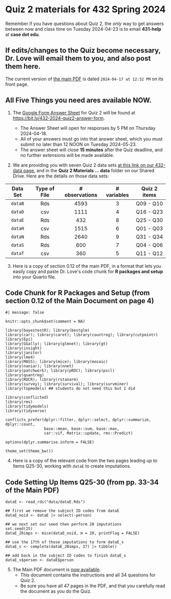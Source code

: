 # Quiz 2 materials for 432 Spring 2024

Remember if you have questions about Quiz 2, the *only* way to get answers between now and class time on Tuesday 2024-04-23 is to email **431-help** at **case dot edu**.

## If edits/changes to the Quiz become necessary, Dr. Love will email them to you, and also post them here.

The current version of [the main PDF](https://github.com/THOMASELOVE/432-quizzes-2024/blob/main/quiz2/432_quiz2_2024_for_students.pdf) is dated `2024-04-17 at 12:32 PM` on its front page.

## All Five Things you need ares available NOW.

1. The [Google Form Answer Sheet](https://bit.ly/432-2024-quiz2-answer-form) for Quiz 2 will be found at <https://bit.ly/432-2024-quiz2-answer-form>.
    - The Answer Sheet will open for responses by 5 PM on Thursday 2024-04-18.
    - All of your answers must go into that answer sheet, which you must submit no later than 12 NOON on Tuesday 2024-05-23.
    - The answer sheet will close **15 minutes** after the Quiz deadline, and no further extensions will be made available.

2. We are providing you with seven Quiz 2 data sets [at this link on our 432-data page](https://github.com/THOMASELOVE/432-data/tree/master/data/quiz2), and in the **Quiz 2 Materials ... data** folder on our Shared Drive. Here are the details on those data sets:

Data Set | Type of File | # observations | # variables | Quiz 2 items
:-------: | :-------: | :----: | :----: | :---------:
`dataB` | Rds | 4593 | 3 | Q09 - Q10
`dataD` | csv | 1111 | 4 | Q16 - Q23
`dataE` | Rds | 432 | 8 | Q25 - Q30
`dataH` | csv | 1515 | 6 | Q01 - Q03
`dataN` | Rds | 2640 | 9 | Q31 - Q34
`dataS` | Rds | 600 | 7 | Q04 - Q06
`dataT` | csv | 360 | 5 | Q11 - Q12

3. Here is a copy of section 0.12 of the main PDF, in a format that lets you easily copy and paste Dr. Love's code chunk for **R packages and setup** into your Quarto file.

## Code Chunk for R Packages and Setup (from section 0.12 of the Main Document on page 4)

```{r}
#| message: false

knitr::opts_chunk$set(comment = NA)

library(bayestestR); library(bestglm)
library(car); library(caret); library(countreg); library(cutpointr)
library(Epi)
library(GGally); library(glmnet); library(gt)
library(insight)
library(janitor)
library(lme4)
library(MASS); library(mice); library(mosaic)
library(naniar); library(nnet)
library(patchwork); library(pROC); library(pscl)
library(quantreg)
library(ROCR); library(rstanarm)
library(survey); library(survival); library(survminer)
library(topmodels) ## students do not need this but I did

library(conflicted)
library(rms)
library(tidymodels)
library(tidyverse)

conflicts_prefer(dplyr::filter, dplyr::select, dplyr::summarize, dplyr::count, 
                 base::mean, base::sum, base::max,
                 car::vif, Matrix::update, rms::Predict)

options(dplyr.summarise.inform = FALSE)

theme_set(theme_bw())
```

4. Here is a copy of the relevant code from the two pages leading up to Items Q25-30, working with `dataE` to create imputations.

## Code Setting Up Items Q25-30 (from pp. 33-34 of the Main PDF)

```{r}
dataE <- read_rds("data/dataE.Rds") 

## first we remove the subject ID codes from dataE
dataE_noid <- dataE |> select(-person)

## we next set our seed then perform 20 imputations
set.seed(25)
dataE_20imps <- mice(dataE_noid, m = 20, printFlag = FALSE)

## use the 17th of those imputations to form dataE_s
dataE_s <- complete(dataE_20imps, 17) |> tibble()

## add back in the subject ID codes to finish dataE_s
dataE_s$person <- dataE$person
```

5. The Main PDF document is [now available](https://github.com/THOMASELOVE/432-quizzes-2024/blob/main/quiz2/432_quiz2_2024_for_students.pdf).
    - This document contains the instructions and all 34 questions for Quiz 2.
    - Be sure you have all 47 pages in the PDF, and that you carefully read the document as you do the Quiz.




